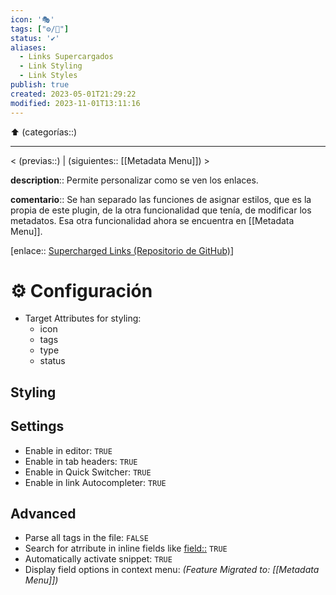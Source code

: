 ```yaml
---
icon: '🎭'
tags: ["⚙️/🔌"]
status: '✔️'
aliases:
  - Links Supercargados
  - Link Styling
  - Link Styles
publish: true
created: 2023-05-01T21:29:22
modified: 2023-11-01T13:11:16
---
```


⬆️ (categorías::)

---

< (previas::) | (siguientes:: [[Metadata Menu]]) >

**description**:: Permite personalizar como se ven los enlaces.

**comentario**:: Se han separado las funciones de asignar estilos, que es la propia de este plugin, de la otra funcionalidad que tenía, de modificar los metadatos. Esa otra funcionalidad ahora se encuentra en [[Metadata Menu]].

[enlace:: [Supercharged Links (Repositorio de GitHub)](https://github.com/mdelobelle/obsidian_supercharged_links)]

# ⚙️ Configuración

- Target Attributes for styling:
    - icon
    - tags
    - type
    - status

## Styling

## Settings

- Enable in editor: `TRUE`
- Enable in tab headers: `TRUE`
- Enable in Quick Switcher: `TRUE`
- Enable in link Autocompleter: `TRUE`

## Advanced

- Parse all tags in the file: `FALSE`
- Search for atrribute in inline fields like <field::> `TRUE`
- Automatically activate snippet: `TRUE`
- Display field options in context menu: *(Feature Migrated to: [[Metadata Menu]])*

